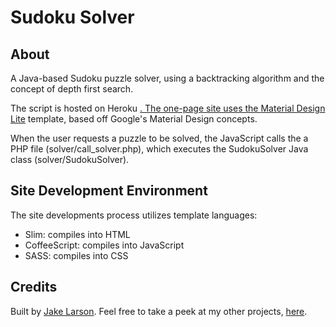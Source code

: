 # Sudoku Solver
## About
A Java-based Sudoku puzzle solver, using a backtracking algorithm and the concept of depth first search.

The script is hosted on Heroku <a href="http://sudoku-solver-mdl.herokuapp.com/">. The one-page site uses the <a href="http://www.getmdl.io/">Material Design Lite</a> template, based off Google's Material Design concepts.

When the user requests a puzzle to be solved, the JavaScript calls the a PHP file (solver/call_solver.php), which executes the SudokuSolver Java class (solver/SudokuSolver).

## Site Development Environment
The site developments process utilizes template languages:
* Slim: compiles into HTML
* CoffeeScript: compiles into JavaScript
* SASS: compiles into CSS

## Credits
Built by <a href="http://www.codereloadrepeat.com">Jake Larson</a>. Feel free to take a peek at my other projects, <a href="http://www.codereloadrepeat.com/portfolio">here</a>.